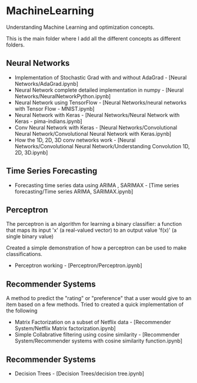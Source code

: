 # MachineLearning

Understanding Machine Learning and optimization concepts. 

This is the main folder where I add all the different concepts as different folders. 


Neural Networks 
---

* Implementation of Stochastic Grad with and without AdaGrad - [Neural Networks/AdaGrad.ipynb]
* Neural Network complete detailed implementation in numpy - [Neural Networks/NeuralNetworkPython.ipynb]
* Neural Network using TensorFlow - [Neural Networks/neural networks with Tensor Flow - MNIST.ipynb]
* Neural Network with Keras - [Neural Networks/Neural Network with Keras - pima-indians.ipynb]
* Conv Neural Network with Keras - [Neural Networks/Convolutional Neural Network/Convolutional Neural Network with Keras.ipynb]
* How the 1D, 2D, 3D conv networks work - [Neural Networks/Convolutional Neural Network/Understanding Convolution 1D, 2D, 3D.ipynb]

Time Series Forecasting
---

* Forecasting time series data using ARIMA , SARIMAX - [Time series forecasting/Time series ARIMA, SARIMAX.ipynb]

Perceptron 
---

The perceptron is an algorithm for learning a binary classifier: 
a function that maps its input 'x' (a real-valued vector) to an output value 'f(x)' (a single binary value)

Created a simple demonstration of how a perceptron can be used to make classifications.

* Perceptron working - [Perceptron/Perceptron.ipynb]



Recommender Systems 
---

A method to predict the "rating" or "preference" that a user would give to an item based on a few methods.
Tried to created a quick implementation of the following

* Matrix Factorization on a subset of Netflix data - [Recommender System/Netflix Matrix factorization.ipynb]
* Simple Collabrative filtering using cosine similarity - [Recommender System/Recommender systems with cosine similarity function.ipynb]

Recommender Systems 
---

* Decision Trees - [Decision Trees/decision tree.ipynb]

              
